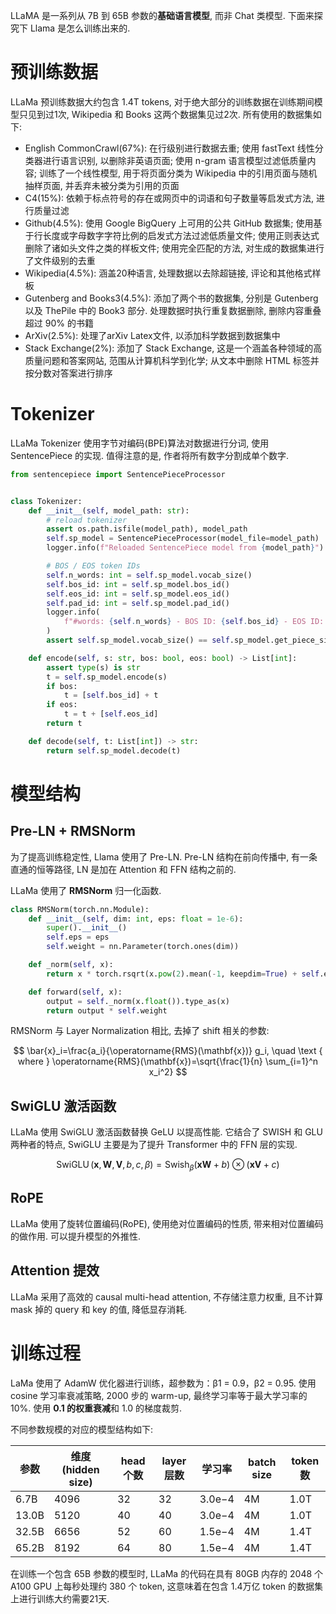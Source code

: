 LLaMA 是一系列从 7B 到 65B 参数的**基础语言模型**, 而非 Chat 类模型. 下面来探究下 Llama 是怎么训练出来的.

# 预训练数据

LLaMa 预训练数据大约包含 1.4T tokens, 对于绝大部分的训练数据在训练期间模型只见到过1次, Wikipedia 和 Books 这两个数据集见过2次. 所有使用的数据集如下:

- English CommonCrawl(67%): 在行级别进行数据去重; 使用 fastText 线性分类器进行语言识别, 以删除非英语页面; 使用 n-gram 语言模型过滤低质量内容; 训练了一个线性模型, 用于将页面分类为 Wikipedia 中的引用页面与随机抽样页面, 并丢弃未被分类为引用的页面
- C4(15%): 依赖于标点符号的存在或网页中的词语和句子数量等启发式方法, 进行质量过滤
- Github(4.5%): 使用 Google BigQuery 上可用的公共 GitHub 数据集; 使用基于行长度或字母数字字符比例的启发式方法过滤低质量文件; 使用正则表达式删除了诸如头文件之类的样板文件; 使用完全匹配的方法, 对生成的数据集进行了文件级别的去重
- Wikipedia(4.5%): 涵盖20种语言, 处理数据以去除超链接, 评论和其他格式样板
- Gutenberg and Books3(4.5%): 添加了两个书的数据集, 分别是 Gutenberg 以及 ThePile 中的 Book3 部分. 处理数据时执行重复数据删除, 删除内容重叠超过 90% 的书籍
- ArXiv(2.5%): 处理了arXiv Latex文件, 以添加科学数据到数据集中
- Stack Exchange(2%): 添加了 Stack Exchange, 这是一个涵盖各种领域的高质量问题和答案网站, 范围从计算机科学到化学; 从文本中删除 HTML 标签并按分数对答案进行排序

# Tokenizer

LLaMa Tokenizer 使用字节对编码(BPE)算法对数据进行分词, 使用 SentencePiece 的实现. 值得注意的是, 作者将所有数字分割成单个数字.

```python
from sentencepiece import SentencePieceProcessor


class Tokenizer:
    def __init__(self, model_path: str):
        # reload tokenizer
        assert os.path.isfile(model_path), model_path
        self.sp_model = SentencePieceProcessor(model_file=model_path)
        logger.info(f"Reloaded SentencePiece model from {model_path}")

        # BOS / EOS token IDs
        self.n_words: int = self.sp_model.vocab_size()
        self.bos_id: int = self.sp_model.bos_id()
        self.eos_id: int = self.sp_model.eos_id()
        self.pad_id: int = self.sp_model.pad_id()
        logger.info(
            f"#words: {self.n_words} - BOS ID: {self.bos_id} - EOS ID: {self.eos_id}"
        )
        assert self.sp_model.vocab_size() == self.sp_model.get_piece_size()

    def encode(self, s: str, bos: bool, eos: bool) -> List[int]:
        assert type(s) is str
        t = self.sp_model.encode(s)
        if bos:
            t = [self.bos_id] + t
        if eos:
            t = t + [self.eos_id]
        return t

    def decode(self, t: List[int]) -> str:
        return self.sp_model.decode(t)
```

# 模型结构

## Pre-LN + RMSNorm

为了提高训练稳定性, Llama 使用了 Pre-LN. Pre-LN 结构在前向传播中, 有一条直通的恒等路径, LN 是加在 Attention 和 FFN 结构之前的.

LLaMa 使用了 **RMSNorm** 归一化函数.

```python
class RMSNorm(torch.nn.Module):
    def __init__(self, dim: int, eps: float = 1e-6):
        super().__init__()
        self.eps = eps
        self.weight = nn.Parameter(torch.ones(dim))

    def _norm(self, x):
        return x * torch.rsqrt(x.pow(2).mean(-1, keepdim=True) + self.eps)

    def forward(self, x):
        output = self._norm(x.float()).type_as(x)
        return output * self.weight
```

RMSNorm 与 Layer Normalization 相比, 去掉了 shift 相关的参数:

$$
\bar{x}_i=\frac{a_i}{\operatorname{RMS}(\mathbf{x})} g_i, \quad \text { where } \operatorname{RMS}(\mathbf{x})=\sqrt{\frac{1}{n} \sum_{i=1}^n x_i^2}
$$

## SwiGLU 激活函数

LLaMa 使用 SwiGLU 激活函数替换 GeLU 以提高性能. 它结合了 SWISH 和 GLU 两种者的特点, SwiGLU 主要是为了提升 Transformer 中的 FFN 层的实现.

$$
\operatorname{SwiGLU}(\boldsymbol{x}, \boldsymbol{W}, \boldsymbol{V}, b, c, \beta)=\operatorname{Swish}_\beta(\boldsymbol{x} \boldsymbol{W}+b) \otimes(\boldsymbol{x} \boldsymbol{V}+c)
$$

## RoPE

LLaMa 使用了旋转位置编码(RoPE), 使用绝对位置编码的性质, 带来相对位置编码的做作用. 可以提升模型的外推性.

## Attention 提效

LLaMa 采用了高效的 causal multi-head attention, 不存储注意力权重, 且不计算 mask 掉的 query 和 key 的值, 降低显存消耗.

# 训练过程

LaMa 使用了 AdamW 优化器进行训练，超参数为：β1 = 0.9，β2 = 0.95. 使用 cosine 学习率衰减策略, 2000 步的 warm-up, 最终学习率等于最大学习率的 10%. 使用 **0.1 的权重衰减**和 1.0 的梯度裁剪.

不同参数规模的对应的模型结构如下:

| 参数 | 维度(hidden size) | head个数 | layer层数 | 学习率 | batch size | token数 |
| --- | --- | --- | --- | --- | --- | --- |
| 6.7B | 4096 | 32 | 32 | 3.0e−4 | 4M | 1.0T |
| 13.0B | 5120 | 40 | 40 | 3.0e−4 | 4M | 1.0T |
| 32.5B | 6656 | 52 | 60 | 1.5e−4 | 4M | 1.4T |
| 65.2B | 8192 | 64 | 80 | 1.5e−4 | 4M | 1.4T |

在训练一个包含 65B 参数的模型时, LLaMa 的代码在具有 80GB 内存的 2048 个 A100 GPU 上每秒处理约 380 个 token, 这意味着在包含 1.4万亿 token 的数据集上进行训练大约需要21天.

